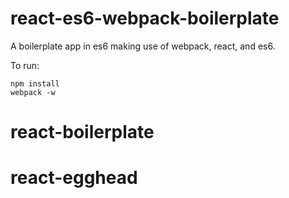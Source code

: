 # react-es6-webpack-boilerplate

A boilerplate app in es6 making use of webpack, react, and es6.

To run:

```
npm install
webpack -w
```
# react-boilerplate
# react-egghead

